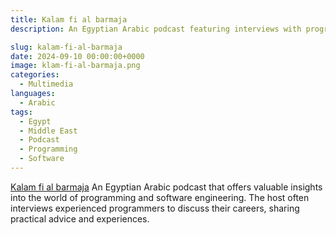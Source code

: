 ```yaml
---
title: Kalam fi al barmaja
description: An Egyptian Arabic podcast featuring interviews with programmers about their careers and software engineering and more.

slug: kalam-fi-al-barmaja
date: 2024-09-10 00:00:00+0000
image: klam-fi-al-barmaja.png
categories:
  - Multimedia
languages:
  - Arabic
tags:
  - Egypt
  - Middle East
  - Podcast
  - Programming
  - Software
---
```


[Kalam fi al barmaja](https://www.youtube.com/watch?v=Bc54K9SbzUM&list=PL8q8h6vqfkSUBH_JiV5-2fPmHuSIDABdW&index=2) An Egyptian Arabic podcast that offers valuable insights into the world of programming and software engineering. The host often interviews experienced programmers to discuss their careers, sharing practical advice and experiences.

